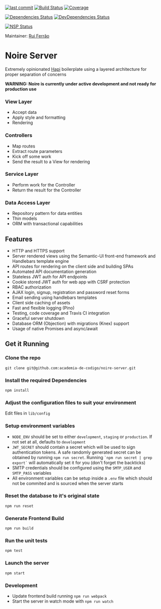 [![last commit](https://img.shields.io/github/last-commit/academia-de-codigo/noire-server.svg)]()
[![Build Status](https://api.travis-ci.org/academia-de-codigo/noire-server.svg?branch=master)](https://travis-ci.org/academia-de-codigo/noire-server)
[![Coverage](https://codecov.io/gh/academia-de-codigo/noire-server/branch/master/graph/badge.svg)](https://codecov.io/gh/academia-de-codigo/noire-server)

[![Dependencies Status](https://david-dm.org/academia-de-codigo/noire-server/status.svg)](https://david-dm.org/academia-de-codigo/noire-server)
[![DevDependencies Status](https://david-dm.org/academia-de-codigo/noire-server/dev-status.svg)](https://david-dm.org/academia-de-codigo/noire-server?type=dev)

[![NSP Status](https://nodesecurity.io/orgs/academia-de-codigo/projects/b8063e26-4c37-403f-aa49-e3f8fdacbb3a/badge)](https://nodesecurity.io/orgs/academia-de-codigo/projects/b8063e26-4c37-403f-aa49-e3f8fdacbb3a)

Maintainer: [Rui Ferrão](https://github.com/ferrao)

# Noire Server

Extremely opinionated [Hapi](http://hapijs.com) boilerplate using a layered architecture for proper separation of concerns

**WARNING: Noire is currently under active development and not ready for production use**

### View Layer

*   Accept data
*   Apply style and formatting
*   Rendering

### Controllers

*   Map routes
*   Extract route parameters
*   Kick off some work
*   Send the result to a View for rendering

### Service Layer

*   Perform work for the Controller
*   Return the result for the Controller

### Data Access Layer

*   Repository pattern for data entities
*   Thin models
*   ORM with transactional capabilities

## Features

*   HTTP and HTTPS support
*   Server rendered views using the Semantic-UI front-end framework and Handlebars template engine
*   API routes for rendering on the client side and building SPAs
*   Automated API documentation generation
*   Stateless JWT auth for API endpoints
*   Cookie stored JWT auth for web app with CSRF protection
*   RBAC authorization
*   AJAX login, signup, registration and password reset forms
*   Email sending using handlebars templates
*   Client side caching of assets
*   Fast and flexible logging (Pino)
*   Testing, code coverage and Travis CI integration
*   Graceful server shutdown
*   Database ORM (Objection) with migrations (Knex) support
*   Usage of native Promises and async/await

## Get it Running

### Clone the repo

`git clone git@github.com:academia-de-codigo/noire-server.git`

### Install the required Dependencies

`npm install`

### Adjust the configuration files to suit your environment

Edit files in `lib/config`

### Setup environment variables

*   `NODE_ENV` should be set to either `development`, `staging` or `production`. If not set at all, defaults to `development`
*   `JWT_SECRET` should contain a secret which will be used to sign authentication tokens. A safe randomly generated secret can be obtained by running `npm run secret`. Running `` `npm run secret | grep export` `` will automatically set it for you (don't forget the backticks)
*   SMTP credentials should be configured using the `SMTP_USER` and `SMTP_PASS` variables
*   All environment variables can be setup inside a `.env` file which should not be commited and is sourced when the server starts

### Reset the database to it's original state

`npm run reset`

### Generate Frontend Build

`npm run build`

### Run the unit tests

`npm test`

### Launch the server

`npm start`

### Development

*   Update frontend build running `npm run webpack`
*   Start the server in watch mode with `npm run watch`
